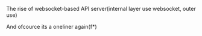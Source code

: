 The rise of websocket-based API server(internal layer use websocket, outer use)

And ofcource its a oneliner again(f\*)
